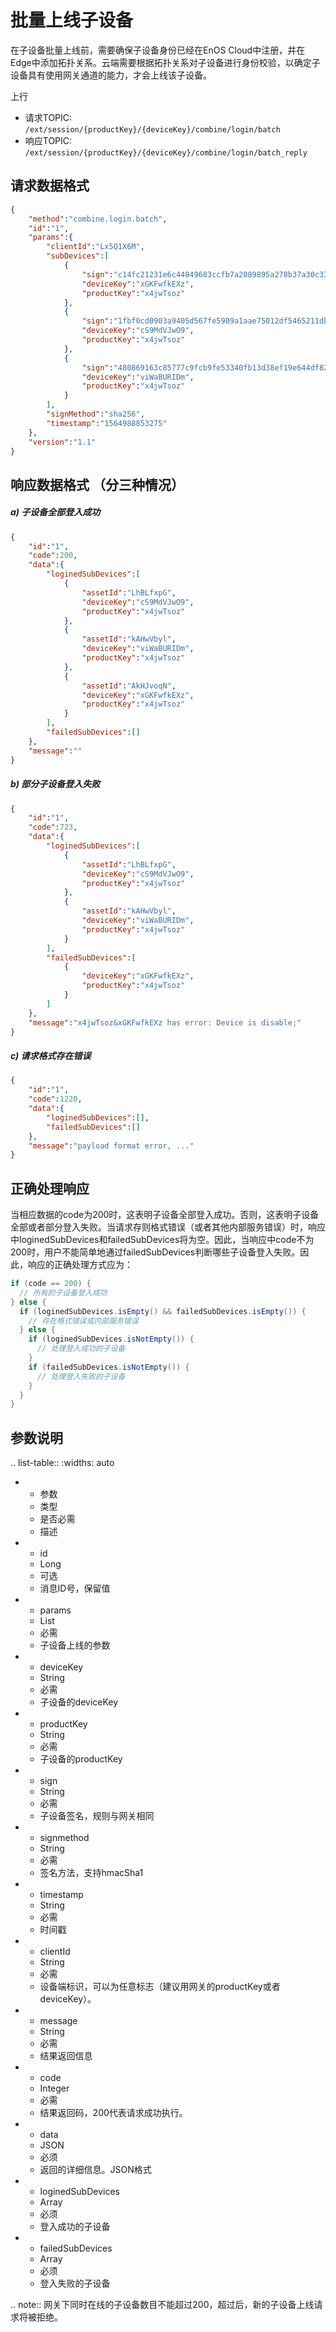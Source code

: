 # 批量上线子设备

在子设备批量上线前，需要确保子设备身份已经在EnOS Cloud中注册，并在Edge中添加拓扑关系。云端需要根据拓扑关系对子设备进行身份校验，以确定子设备具有使用网关通道的能力，才会上线该子设备。

上行
- 请求TOPIC: `/ext/session/{productKey}/{deviceKey}/combine/login/batch`
- 响应TOPIC: `/ext/session/{productKey}/{deviceKey}/combine/login/batch_reply`

## 请求数据格式

``` json
{
    "method":"combine.login.batch",
    "id":"1",
    "params":{
        "clientId":"Lx5Q1X6M",
        "subDevices":[
            {
                "sign":"c14fc21231e6c44849683ccfb7a2089895a278b37a30c33ccb58d3b8690d16e1",
                "deviceKey":"xGKFwfkEXz",
                "productKey":"x4jwTsoz"
            },
            {
                "sign":"1fbf0cd0903a9405d567fe5909a1aae75012df5465211db367c7666c0ae33bf2",
                "deviceKey":"cS9MdVJwO9",
                "productKey":"x4jwTsoz"
            },
            {
                "sign":"480869163c85777c9fcb9fe53340fb13d38ef19e644df82927fcd2393b3819c4",
                "deviceKey":"viWaBURIDm",
                "productKey":"x4jwTsoz"
            }
        ],
        "signMethod":"sha256",
        "timestamp":"1564988853275"
    },
    "version":"1.1"
}
```

## 响应数据格式 （分三种情况）

##### a) 子设备全部登入成功 
``` json
{
    "id":"1",
    "code":200,
    "data":{
        "loginedSubDevices":[
            {
                "assetId":"LhBLfxpG",
                "deviceKey":"cS9MdVJwO9",
                "productKey":"x4jwTsoz"
            },
            {
                "assetId":"kAHwVbyl",
                "deviceKey":"viWaBURIDm",
                "productKey":"x4jwTsoz"
            },
            {
                "assetId":"AkHJvoqN",
                "deviceKey":"xGKFwfkEXz",
                "productKey":"x4jwTsoz"
            }
        ],
        "failedSubDevices":[]
    },
    "message":""
}
```

##### b) 部分子设备登入失败
``` json
{
    "id":"1",
    "code":723,
    "data":{
        "loginedSubDevices":[
            {
                "assetId":"LhBLfxpG",
                "deviceKey":"cS9MdVJwO9",
                "productKey":"x4jwTsoz"
            },
            {
                "assetId":"kAHwVbyl",
                "deviceKey":"viWaBURIDm",
                "productKey":"x4jwTsoz"
            }
        ],
        "failedSubDevices":[
            {
                "deviceKey":"xGKFwfkEXz",
                "productKey":"x4jwTsoz"
            }
        ]
    },
    "message":"x4jwTsoz&xGKFwfkEXz has error: Device is disable;"
}
```

##### c) 请求格式存在错误
``` json
{
    "id":"1",
    "code":1220,
    "data":{
        "loginedSubDevices":[],
        "failedSubDevices":[]
    },
    "message":"payload format error, ..."
}
```

## 正确处理响应
当相应数据的code为200时，这表明子设备全部登入成功。否则，这表明子设备全部或者部分登入失败。当请求存则格式错误（或者其他内部服务错误）时，响应中loginedSubDevices和failedSubDevices将为空。因此，当响应中code不为200时，用户不能简单地通过failedSubDevices判断哪些子设备登入失败。因此，响应的正确处理方式应为：
``` java
if (code == 200) {
  // 所有的子设备登入成功
} else {
  if (loginedSubDevices.isEmpty() && failedSubDevices.isEmpty()) {
    // 存在格式错误或内部服务错误
  } else {
    if (loginedSubDevices.isNotEmpty()) {
      // 处理登入成功的子设备
    }
    if (failedSubDevices.isNotEmpty()) {
      // 处理登入失败的子设备
    }
  }
}
```

## 参数说明

.. list-table::
   :widths: auto

   * - 参数
     - 类型
     - 是否必需
     - 描述
   * - id
     - Long
     - 可选
     - 消息ID号，保留值
   * - params
     - List
     - 必需
     - 子设备上线的参数
   * - deviceKey
     - String
     - 必需
     - 子设备的deviceKey
   * - productKey
     - String
     - 必需
     - 子设备的productKey
   * - sign
     - String
     - 必需
     - 子设备签名，规则与网关相同
   * - signmethod
     - String
     - 必需
     - 签名方法，支持hmacSha1
   * - timestamp
     - String
     - 必需
     - 时间戳
   * - clientId
     - String
     - 必需
     - 设备端标识，可以为任意标志（建议用网关的productKey或者deviceKey）。
   * - message
     - String
     - 必需
     - 结果返回信息
   * - code
     - Integer
     - 必需
     - 结果返回码，200代表请求成功执行。
   * - data
     - JSON
     - 必须
     - 返回的详细信息。JSON格式
   * - loginedSubDevices
     - Array
     - 必须
     - 登入成功的子设备
   * - failedSubDevices
     - Array
     - 必须
     - 登入失败的子设备

.. note:: 网关下同时在线的子设备数目不能超过200，超过后，新的子设备上线请求将被拒绝。

<!--end-->
